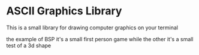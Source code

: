 # ASCII Graphics Library

This is a small library for drawing computer graphics on your terminal

the example of BSP it's a small first person game
while the other it's a small test of a 3d shape
